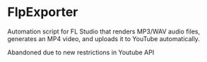 # FlpExporter

Automation script for FL Studio that renders MP3/WAV audio files, generates an MP4 video, and uploads it to YouTube automatically.

Abandoned due to new restrictions in Youtube API
